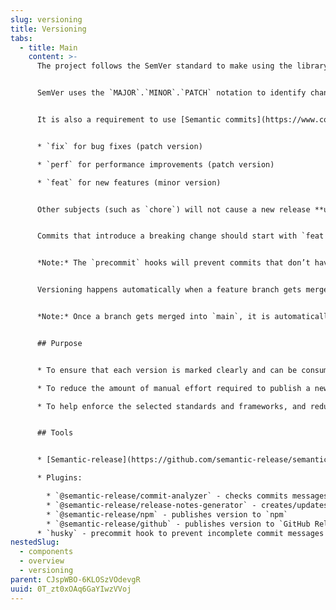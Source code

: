```yaml
---
slug: versioning
title: Versioning
tabs:
  - title: Main
    content: >-
      The project follows the SemVer standard to make using the library easy.


      SemVer uses the `MAJOR`.`MINOR`.`PATCH` notation to identify changes with `MAJOR` representing breaking changes that are not backwards compatible, `MINOR` representing new features / non-breaking additions and `PATCH` representing fixes.


      It is also a requirement to use [Semantic commits](https://www.conventionalcommits.org/en/v1.0.0/) as each tag will translate to a different type of version upgrade. For example:


      * `fix` for bug fixes (patch version)

      * `perf` for performance improvements (patch version)

      * `feat` for new features (minor version)


      Other subjects (such as `chore`) will not cause a new release **unless** the commit footer starts with `BREAKING CHANGE:` (followed by an explanation of the breaking change).


      Commits that introduce a breaking change should start with `feat!:` and include the `BREAKING CHANGE:` footer. Breaking changes will cause a major version increase.


      *Note:* The `precommit` hooks will prevent commits that don’t have the required tag prefixed to the message


      Versioning happens automatically when a feature branch gets merged into `main`. [semantic-release](https://github.com/semantic-release/semantic-release) is employed to calculate the new version number by running through all the new commits and their commit message tag. Once the new version is calculated, it updates the package.json and automatically updates the `CHANGELOG.md`. Then it proceeds to publish the new version both in `GitHub` and `npm`.


      *Note:* Once a branch gets merged into `main`, it is automatically published, therefore `main` always needs to be in a pristine state. For that reason, following the [GitFlow](https://www.atlassian.com/git/tutorials/comparing-workflows/gitflow-workflow) model, all work needs to happen into a branch, and `main` is locked


      ## Purpose


      * To ensure that each version is marked clearly and can be consumed without any issues

      * To reduce the amount of manual effort required to publish a new version

      * To help enforce the selected standards and frameworks, and reduce the room for human error


      ## Tools


      * [Semantic-release](https://github.com/semantic-release/semantic-release)

      * Plugins:

        * `@semantic-release/commit-analyzer` - checks commits messages for the required tags
        * `@semantic-release/release-notes-generator` - creates/updates the release notes
        * `@semantic-release/npm` - publishes version to `npm`
        * `@semantic-release/github` - publishes version to `GitHub Releases`
      * `husky` - precommit hook to prevent incomplete commit messages
nestedSlug:
  - components
  - overview
  - versioning
parent: CJspWBO-6KLOSzVOdevgR
uuid: 0T_zt0xOAq6GaYIwzVVoj
---
```

